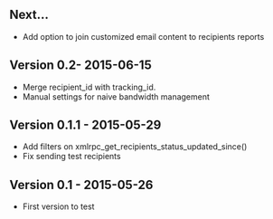 ## Next...

* Add option to join customized email content to recipients reports

## Version 0.2- 2015-06-15

* Merge recipient_id with tracking_id.
* Manual settings for naive bandwidth management

## Version 0.1.1 - 2015-05-29

* Add filters on xmlrpc_get_recipients_status_updated_since()
* Fix sending test recipients


## Version 0.1 - 2015-05-26

* First version to test